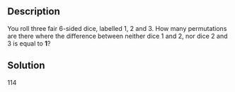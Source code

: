 ## **Description**

You roll three fair 6-sided dice, labelled 1, 2 and 3. 
How many permutations are there where the difference between neither dice 1 and 2, nor dice 2 and 3 is equal to **1**?

## **Solution**

114
